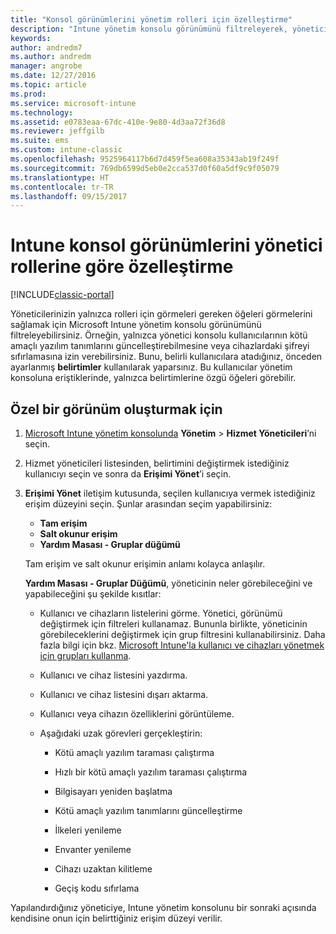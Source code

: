 ```yaml
---
title: "Konsol görünümlerini yönetim rolleri için özelleştirme"
description: "Intune yönetim konsolu görünümünü filtreleyerek, yöneticilerinize yalnızca rolleri için gereken öğelerin gösterilmesini sağlamanıza yardımcı olmak için bu konuyu kullanın."
keywords: 
author: andredm7
ms.author: andredm
manager: angrobe
ms.date: 12/27/2016
ms.topic: article
ms.prod: 
ms.service: microsoft-intune
ms.technology: 
ms.assetid: e0783eaa-67dc-410e-9e80-4d3aa72f36d8
ms.reviewer: jeffgilb
ms.suite: ems
ms.custom: intune-classic
ms.openlocfilehash: 9525964117b6d7d459f5ea608a35343ab19f249f
ms.sourcegitcommit: 769db6599d5eb0e2cca537d0f60a5df9c9f05079
ms.translationtype: HT
ms.contentlocale: tr-TR
ms.lasthandoff: 09/15/2017
---
```

# <a name="customize-intune-console-views-according-to-admin-roles"></a>Intune konsol görünümlerini yönetici rollerine göre özelleştirme

[!INCLUDE[classic-portal](../includes/classic-portal.md)]

Yöneticilerinizin yalnızca rolleri için görmeleri gereken öğeleri görmelerini sağlamak için Microsoft Intune yönetim konsolu görünümünü filtreleyebilirsiniz. Örneğin, yalnızca yönetici konsolu kullanıcılarının kötü amaçlı yazılım tanımlarını güncelleştirebilmesine veya cihazlardaki şifreyi sıfırlamasına izin verebilirsiniz. Bunu, belirli kullanıcılara atadığınız, önceden ayarlanmış **belirtimler** kullanılarak yaparsınız. Bu kullanıcılar yönetim konsoluna eriştiklerinde, yalnızca belirtimlerine özgü öğeleri görebilir.

## <a name="to-create-a-custom-view"></a>Özel bir görünüm oluşturmak için

1.  [Microsoft Intune yönetim konsolunda](https://manage.microsoft.com) **Yönetim** &gt; **Hizmet Yöneticileri**’ni seçin.

2.  Hizmet yöneticileri listesinden, belirtimini değiştirmek istediğiniz kullanıcıyı seçin ve sonra da **Erişimi Yönet**’i seçin.

3.  **Erişimi Yönet** iletişim kutusunda, seçilen kullanıcıya vermek istediğiniz erişim düzeyini seçin. Şunlar arasından seçim yapabilirsiniz:

    -   **Tam erişim**
    -   **Salt okunur erişim**
    -   **Yardım Masası - Gruplar düğümü**

    Tam erişim ve salt okunur erişimin anlamı kolayca anlaşılır. <!--- **Helpdesk - Groups Node** allows users to choose from one of the following designations that provide custom levels of access to the Intune admin console:--->

    **Yardım Masası - Gruplar Düğümü**, yöneticinin neler görebileceğini ve yapabileceğini şu şekilde kısıtlar:

    -   Kullanıcı ve cihazların listelerini görme. Yönetici, görünümü değiştirmek için filtreleri kullanamaz. Bununla birlikte, yöneticinin görebileceklerini değiştirmek için grup filtresini kullanabilirsiniz. Daha fazla bilgi için bkz. [Microsoft Intune'la kullanıcı ve cihazları yönetmek için grupları kullanma](use-groups-to-manage-users-and-devices-with-microsoft-intune.md).

    -   Kullanıcı ve cihaz listesini yazdırma.

    -   Kullanıcı ve cihaz listesini dışarı aktarma.

    -   Kullanıcı veya cihazın özelliklerini görüntüleme.

    -   Aşağıdaki uzak görevleri gerçekleştirin:

        -   Kötü amaçlı yazılım taraması çalıştırma

        -   Hızlı bir kötü amaçlı yazılım taraması çalıştırma

        -   Bilgisayarı yeniden başlatma

        -   Kötü amaçlı yazılım tanımlarını güncelleştirme

        -   İlkeleri yenileme

        -   Envanter yenileme

        -   Cihazı uzaktan kilitleme

        -   Geçiş kodu sıfırlama

Yapılandırdığınız yöneticiye, Intune yönetim konsolunu bir sonraki açısında kendisine onun için belirttiğiniz erişim düzeyi verilir.
